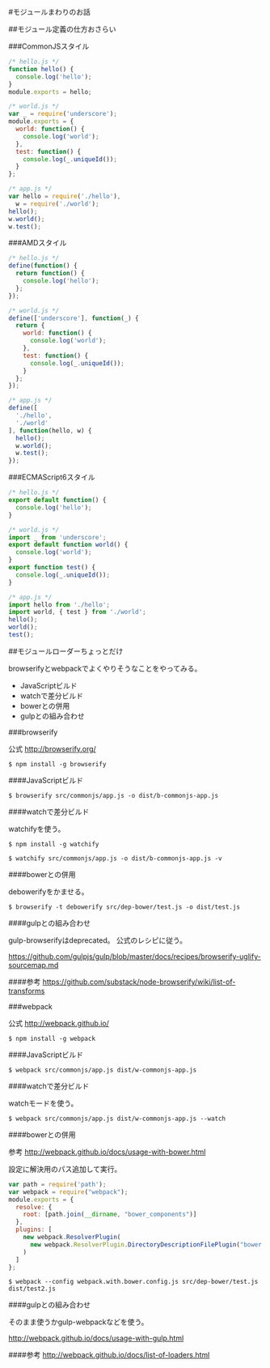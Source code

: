 #モジュールまわりのお話

##モジュール定義の仕方おさらい

###CommonJSスタイル

```javascript
/* hello.js */
function hello() {
  console.log('hello');
}
module.exports = hello;

/* world.js */
var _ = require('underscore');
module.exports = {
  world: function() {
    console.log('world');
  },
  test: function() {
    console.log(_.uniqueId());
  }
};

/* app.js */
var hello = require('./hello'),
  w = require('./world');
hello();
w.world();
w.test();
```

###AMDスタイル

```javascript
/* hello.js */
define(function() {
  return function() {
    console.log('hello');
  };
});

/* world.js */
define(['underscore'], function(_) {
  return {
    world: function() {
      console.log('world');
    },
    test: function() {
      console.log(_.uniqueId());
    }
  };
});

/* app.js */
define([
  './hello',
  './world'
], function(hello, w) {
  hello();
  w.world();
  w.test();
});
```

###ECMAScript6スタイル

```javascript
/* hello.js */
export default function() {
  console.log('hello');
}

/* world.js */
import _ from 'underscore';
export default function world() {
  console.log('world');
}
export function test() {
  console.log(_.uniqueId());
}

/* app.js */
import hello from './hello';
import world, { test } from './world';
hello();
world();
test();
```

##モジュールローダーちょっとだけ

browserifyとwebpackでよくやりそうなことをやってみる。

- JavaScriptビルド
- watchで差分ビルド
- bowerとの併用
- gulpとの組み合わせ

###browserify

公式
http://browserify.org/

```
$ npm install -g browserify
```

####JavaScriptビルド

```
$ browserify src/commonjs/app.js -o dist/b-commonjs-app.js
```

####watchで差分ビルド

watchifyを使う。
```
$ npm install -g watchify
```

```
$ watchify src/commonjs/app.js -o dist/b-commonjs-app.js -v
```

####bowerとの併用

debowerifyをかませる。
```
$ browserify -t debowerify src/dep-bower/test.js -o dist/test.js
```

####gulpとの組み合わせ

gulp-browserifyはdeprecated。
公式のレシピに従う。

https://github.com/gulpjs/gulp/blob/master/docs/recipes/browserify-uglify-sourcemap.md

####参考
https://github.com/substack/node-browserify/wiki/list-of-transforms

###webpack

公式
http://webpack.github.io/

```
$ npm install -g webpack
```

####JavaScriptビルド

```
$ webpack src/commonjs/app.js dist/w-commonjs-app.js
```


####watchで差分ビルド

watchモードを使う。
```
$ webpack src/commonjs/app.js dist/w-commonjs-app.js --watch
```

####bowerとの併用

参考 http://webpack.github.io/docs/usage-with-bower.html

設定に解決用のパス追加して実行。
```javascript
var path = require('path');
var webpack = require("webpack");
module.exports = {
  resolve: {
    root: [path.join(__dirname, "bower_components")]
  },
  plugins: [
    new webpack.ResolverPlugin(
      new webpack.ResolverPlugin.DirectoryDescriptionFilePlugin("bower.json", ["main"])
    )
  ]
};
```

```
$ webpack --config webpack.with.bower.config.js src/dep-bower/test.js dist/test2.js
```

####gulpとの組み合わせ

そのまま使うかgulp-webpackなどを使う。

http://webpack.github.io/docs/usage-with-gulp.html

####参考
http://webpack.github.io/docs/list-of-loaders.html
